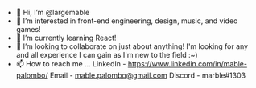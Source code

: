 - 👋 Hi, I’m @largemable
- 👀 I’m interested in front-end engineering, design, music, and video games! 
- 🌱 I’m currently learning React!
- 💞️ I’m looking to collaborate on just about anything! I'm looking for any and all experience I can gain as I'm new to the field :~)
- 📫 How to reach me ...
LinkedIn - https://www.linkedin.com/in/mable-palombo/
Email - mable.palombo@gmail.com
Discord - marble#1303

<!---
largemable/largemable is a ✨ special ✨ repository because its `README.md` (this file) appears on your GitHub profile.
You can click the Preview link to take a look at your changes.
--->
